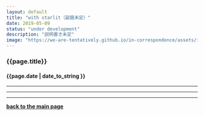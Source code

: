 ```yaml
---
layout: default
title: "with starlit（副題未定）"
date: 2019-05-09
status: "under development"
description: "説明書き未定"
image: "https://we-are-tentatively.github.io/in-correspondence/assets/images/in-correspondence.jpg"
---
```


### {{page.title}}

#### {{page.date | date_to_string }}







***
***
***

**[back to the main page](https://we-are-tentatively.github.io/in-correspondence)**

